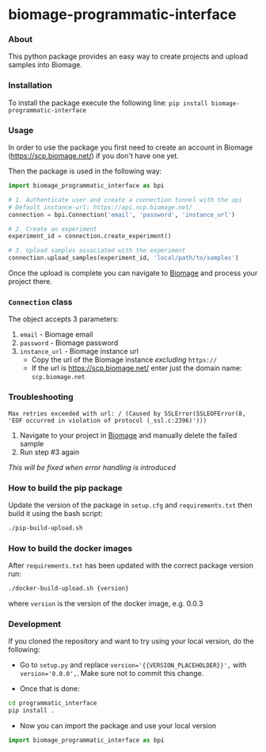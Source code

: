 # biomage-programmatic-interface

### About
This python package provides an easy way to create projects and upload samples into Biomage.

### Installation
To install the package execute the following line:
`pip install biomage-programmatic-interface`
 
### Usage
In order to use the package you first need to create an account in Biomage (https://scp.biomage.net/) if you don't have one yet.

Then the package is used in the following way:
```python
import biomage_programmatic_interface as bpi

# 1. Authenticate user and create a connection tunnel with the api
# Default instance-url: https://api.scp.biomage.net/
connection = bpi.Connection('email', 'password', 'instance_url')

# 2. Create an experiment
experiment_id = connection.create_experiment()

# 3. Upload samples associated with the experiment
connection.upload_samples(experiment_id, 'local/path/to/samples')
```
Once the upload is complete you can navigate to [Biomage](https://scp.biomage.net/) and process your project there.

### `Connection` class

The object accepts 3 parameters:
1. `email` - Biomage email
2. `password` - Biomage password
3. `instance_url` - Biomage instance url
    - Copy the url of the Biomage instance *excluding* `https://`
    - If the url is https://scp.biomage.net/ enter just the domain name: `scp.biomage.net` 

### Troubleshooting

`Max retries exceeded with url: / (Caused by SSLError(SSLEOFError(8, 'EOF occurred in violation of protocol (_ssl.c:2396)')))`
1. Navigate to your project in [Biomage](https://scp.biomage.net/) and manually delete the failed sample
2. Run step #3 again

*This will be fixed when error handling is introduced*

### How to build the pip package

Update the version of the package in `setup.cfg` and `requirements.txt` then build it using the bash script:

```bash 
./pip-build-upload.sh
```

### How to build the docker images

After `requirements.txt` has been updated with the correct package version run:
```bash
./docker-build-upload.sh {version}
```
where `version` is the version of the docker image, e.g. 0.0.3 

### Development

If you cloned the repository and want to try using your local version, do the following:

- Go to `setup.py` and replace `version='{{VERSION_PLACEHOLDER}}',` with `version='0.0.0',`. 
Make sure not to commit this change.

- Once that is done:
```bash
cd programmatic_interface
pip install .
```

- Now you can import the package and use your local version
```python
import biomage_programmatic_interface as bpi
```
